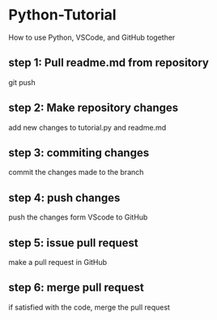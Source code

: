 # Python-Tutorial
How to use Python, VSCode, and GitHub together 

## step 1: Pull readme.md from repository
git push

## step 2: Make repository changes
add new changes to tutorial.py and readme.md

## step 3: commiting changes
commit the changes made to the branch

## step 4: push changes
push the changes form VScode to GitHub

## step 5: issue pull request
make a pull request in GitHub

## step 6: merge pull request
if satisfied with the code, merge the pull request
